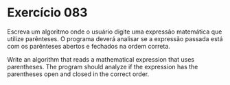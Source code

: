 # Exercício 083

Escreva um algoritmo onde o usuário digite uma expressão matemática que utilize parênteses. O programa deverá analisar se a expressão passada está com os parênteses abertos e fechados na ordem correta.

Write an algorithm that reads a mathematical expression that uses parentheses. The program should analyze if the expression has the parentheses open and closed in the correct order.